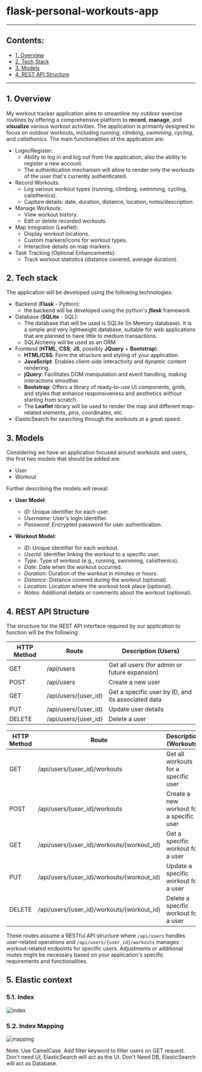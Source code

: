# flask-personal-workouts-app

----------------------
## Contents:
- [1. Overview](#1-overview)
- [2. Tech Stack](#2-tech-stack)
- [3. Models](#3-models)
- [4. REST API Structure](#4-rest-api-structure)
----------------------


## 1. Overview
My workout tracker application aims to streamline my outdoor exercise routines by offering a comprehensive platform to **record**, **manage**, and **visualize** various workout activities. The application is primarily designed to focus on outdoor workouts, including *running*, *climbing*, *swimming*, *cycling*, and *calisthenics*. The main functionalities of the application are:
- Login/Register:
    - Ability to log in and log out from the application, also the ability to register a new account.
    - The authentication mechanism will allow to render only the workouts of the user that's currently authenticated.
- Record Workouts:
    - Log various workout types (running, climbing, swimming, cycling, calisthenics).
    - Capture details: date, duration, distance, location, notes/description.
- Manage Workouts:
    - View workout history.
    - Edit or delete recorded workouts.
- Map Integration (Leaflet):
    - Display workout locations.
    - Custom markers/icons for workout types.
    - Interactive details on map markers.
- Task Tracking (Optional Enhancements):
    - Track workout statistics (distance covered, average duration).

## 2. Tech stack
The application will be developed using the following technologies:

- Backend (**Flask** - Python): 
    - the backend will be developed using the python's ***flask*** framework
- Database (**SQLite** - SQL):
    - The database that will be used is SQLite (In Memory database). It is a simple and very lightweight database, suitable for web applications that are planned to have little to medium transactions.
    - SQLAlchemy will be used as an ORM
- Frontend (**HTML**, **CSS**, **JS**, possibly **JQuery** + **Bootstrap**):
    - **HTML/CSS**: Form the structure and styling of your application.
    - **JavaScript**: Enables client-side interactivity and dynamic content rendering.
    - **jQuery**: Facilitates DOM manipulation and event handling, making interactions smoother.
    - **Bootstrap**: Offers a library of ready-to-use UI components, grids, and styles that enhance responsiveness and aesthetics without starting from scratch.
    - The **Leaflet** library will be used to render the map and different map-related elements, pins, coordinates, etc.
- ElasticSearch for searching through the workouts at a great speed.

## 3. Models
Considering we have an application focused around workouts and users, the first two models that should be added are: 
- User
- Workout 

Further describing the models will reveal:
- **User Model**:
    - *ID*: Unique identifier for each user.
    - *Username*: User's login identifier.
    - *Password*: Encrypted password for user authentication.

- **Workout Model**:
    - *ID*: Unique identifier for each workout.
    - *UserId*: Identifier linking the workout to a specific user.
    - *Type*: Type of workout (e.g., running, swimming, calisthenics).
    - *Date*: Date when the workout occurred.
    - *Duration*: Duration of the workout in minutes or hours.
    - *Distance*: Distance covered during the workout (optional).
    - *Location*: Location where the workout took place (optional).
    - *Notes*: Additional details or comments about the workout (optional).

## 4. REST API Structure
The structure for the REST API interface required by our application to function will be the following:

| HTTP Method | Route                         | Description (Users)                                    |
|-------------|-------------------------------|--------------------------------------------------------|
| GET         | /api/users                    | Get all users (for admin or future expansion)          |
| POST        | /api/users                    | Create a new user                                      |
| GET         | /api/users/{user_id}          | Get a specific user by ID, and its associated data     |
| PUT         | /api/users/{user_id}          | Update user details                                    |
| DELETE      | /api/users/{user_id}          | Delete a user                                          |

| HTTP Method | Route                         | Description (Workouts)                                 |
|-------------|-------------------------------|--------------------------------------------------------|
| GET         | /api/users/{user_id}/workouts | Get all workouts for a specific user                   |
| POST        | /api/users/{user_id}/workouts | Create a new workout for a specific user               |
| GET         | /api/users/{user_id}/workouts/{workout_id} | Get a specific workout for a user         |
| PUT         | /api/users/{user_id}/workouts/{workout_id} | Update a specific workout for a user      |
| DELETE      | /api/users/{user_id}/workouts/{workout_id} | Delete a specific workout for a user      |

These routes assume a RESTful API structure where `/api/users` handles user-related operations and `/api/users/{user_id}/workouts` manages workout-related endpoints for specific users. Adjustments or additional routes might be necessary based on your application's specific requirements and functionalities.

## 5. Elastic context

### 5.1. Index

![index](./1-index-settings.png)

### 5.2. Index Mapping


![mapping](./2-mappings.png)

Note:
Use CamelCase.
Add filter keyword to filter users on GET request.
Don't need UI, ElasticSearch will act as the UI.
Don't Need DB, ElasticSearch will act as Database.